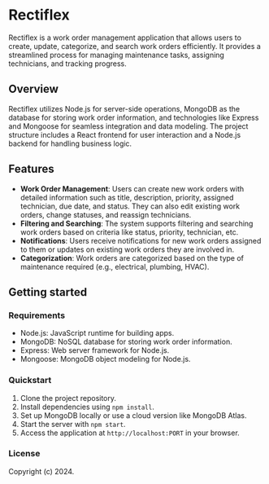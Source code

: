 # Rectiflex

Rectiflex is a work order management application that allows users to create, update, categorize, and search work orders efficiently. It provides a streamlined process for managing maintenance tasks, assigning technicians, and tracking progress.

## Overview

Rectiflex utilizes Node.js for server-side operations, MongoDB as the database for storing work order information, and technologies like Express and Mongoose for seamless integration and data modeling. The project structure includes a React frontend for user interaction and a Node.js backend for handling business logic.

## Features

- **Work Order Management**: Users can create new work orders with detailed information such as title, description, priority, assigned technician, due date, and status. They can also edit existing work orders, change statuses, and reassign technicians.
- **Filtering and Searching**: The system supports filtering and searching work orders based on criteria like status, priority, technician, etc.
- **Notifications**: Users receive notifications for new work orders assigned to them or updates on existing work orders they are involved in.
- **Categorization**: Work orders are categorized based on the type of maintenance required (e.g., electrical, plumbing, HVAC).

## Getting started

### Requirements

- Node.js: JavaScript runtime for building apps.
- MongoDB: NoSQL database for storing work order information.
- Express: Web server framework for Node.js.
- Mongoose: MongoDB object modeling for Node.js.

### Quickstart

1. Clone the project repository.
2. Install dependencies using `npm install`.
3. Set up MongoDB locally or use a cloud version like MongoDB Atlas.
4. Start the server with `npm start`.
5. Access the application at `http://localhost:PORT` in your browser.

### License

Copyright (c) 2024.